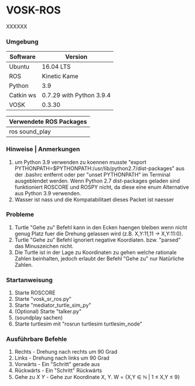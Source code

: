 # VOSK-ROS
XXXXXX
### Umgebung
|Software|Version|
|--|--|
|Ubuntu|16.04 LTS|
|ROS|Kinetic Kame|
|Python|3.9|
|Catkin ws|0.7.29 with Python 3.9.4|
|VOSK|0.3.30|

|Verwendete ROS Packages|
|----|
|ros sound_play|


### Hinweise | Anmerkungen
1. um Python 3.9 verwenden zu koennen musste "export PYTHONPATH=$PYTHONPATH:/usr/lib/python2.7/dist-packages" aus der .bashrc entfernt  oder per "unset PYTHONPATH" im Terminal ausgeblendet werden. Wenn Python 2.7 dist-packages geladen sind funktioniert ROSCORE und ROSPY nicht, da diese eine enum Alternative aus Python 3.9 verwenden. 
2. Wasser ist nass und die Kompatabilitaet dieses Packet ist naesser

### Probleme
1. Turtle "Gehe zu" Befehl kann in den Ecken haengen bleiben wenn nicht genug Platz fuer die Drehung gelassen wird  (z.B. X,Y:11,11 -> X,Y:11:0).
2. Turtle "Gehe zu" Befehl ignoriert negative Koordiaten. bzw. "parsed" das Minuszeichen nicht.
3. Die Turtle ist in der Lage zu Koordinaten zu gehen welche rationale Zahlen beinhalten, jedoch erlaubt der Befehl "Gehe zu" nur Natürliche Zahlen.


### Startanweisung
1. Starte ROSCORE
2. Starte "vosk_sr_ros.py"
3. Starte "mediator_turtle_sim_py"
4. (Optional) Starte "talker.py"
5. (soundplay sachen)
6. Starte turtlesim mit "rosrun turtlesim turtlesim_node"

### Ausführbare Befehle 
1. Rechts - Drehung nach rechts um 90 Grad
2. Links - Drehung nach links um 90 Grad
3. Vorwärts - Ein "Schritt" gerade aus
4. Rückwärts - Ein "Schritt" Rückwärts
5. Gehe zu *X* *Y* - Gehe zur Koordinate X, Y.  W = {X,Y ∈ ℕ | 1 ≤ X,Y ≤ 9}
